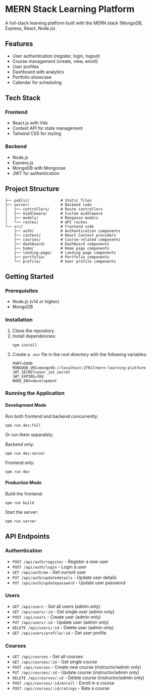 # MERN Stack Learning Platform

A full-stack learning platform built with the MERN stack (MongoDB, Express, React, Node.js).

## Features

- User authentication (register, login, logout)
- Course management (create, view, enroll)
- User profiles
- Dashboard with analytics
- Portfolio showcase
- Calendar for scheduling

## Tech Stack

### Frontend
- React.js with Vite
- Context API for state management
- Tailwind CSS for styling

### Backend
- Node.js
- Express.js
- MongoDB with Mongoose
- JWT for authentication

## Project Structure

```
├── public/              # Static files
├── server/              # Backend code
│   ├── controllers/     # Route controllers
│   ├── middleware/      # Custom middleware
│   ├── models/          # Mongoose models
│   └── routes/          # API routes
└── src/                 # Frontend code
    ├── auth/            # Authentication components
    ├── context/         # React Context providers
    ├── courses/         # Course-related components
    ├── dashboard/       # Dashboard components
    ├── home/            # Home page components
    ├── landing-page/    # Landing page components
    ├── portfolio/       # Portfolio components
    └── profile/         # User profile components
```

## Getting Started

### Prerequisites

- Node.js (v14 or higher)
- MongoDB

### Installation

1. Clone the repository
2. Install dependencies:
   ```
   npm install
   ```
3. Create a `.env` file in the root directory with the following variables:
   ```
   PORT=5000
   MONGODB_URI=mongodb://localhost:27017/mern-learning-platform
   JWT_SECRET=your_jwt_secret
   JWT_EXPIRE=30d
   NODE_ENV=development
   ```

### Running the Application

#### Development Mode

Run both frontend and backend concurrently:
```
npm run dev:full
```

Or run them separately:

Backend only:
```
npm run dev:server
```

Frontend only:
```
npm run dev
```

#### Production Mode

Build the frontend:
```
npm run build
```

Start the server:
```
npm run server
```

## API Endpoints

### Authentication
- `POST /api/auth/register` - Register a new user
- `POST /api/auth/login` - Login a user
- `GET /api/auth/me` - Get current user
- `PUT /api/auth/updatedetails` - Update user details
- `PUT /api/auth/updatepassword` - Update user password

### Users
- `GET /api/users` - Get all users (admin only)
- `GET /api/users/:id` - Get single user (admin only)
- `POST /api/users` - Create user (admin only)
- `PUT /api/users/:id` - Update user (admin only)
- `DELETE /api/users/:id` - Delete user (admin only)
- `GET /api/users/profile/:id` - Get user profile

### Courses
- `GET /api/courses` - Get all courses
- `GET /api/courses/:id` - Get single course
- `POST /api/courses` - Create new course (instructor/admin only)
- `PUT /api/courses/:id` - Update course (instructor/admin only)
- `DELETE /api/courses/:id` - Delete course (instructor/admin only)
- `POST /api/courses/:id/enroll` - Enroll in a course
- `POST /api/courses/:id/ratings` - Rate a course
